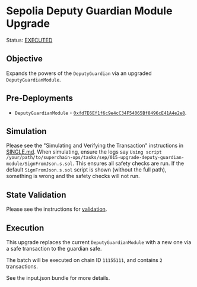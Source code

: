 # Sepolia Deputy Guardian Module Upgrade

Status: [EXECUTED](https://sepolia.etherscan.io/tx/0x51d95569e788638692f3ee8102848b64bf1ff0e40a37f1558259a323ca3674a9)

## Objective

Expands the powers of the `DeputyGuardian` via an upgraded `DeputyGuardianModule`.

## Pre-Deployments

- `DeputyGuardianModule` - [`0xfd7E6Ef1f6c9e4cC34F54065Bf8496cE41A4e2e8`](https://sepolia.etherscan.io/address/0xfd7E6Ef1f6c9e4cC34F54065Bf8496cE41A4e2e8).

## Simulation

Please see the "Simulating and Verifying the Transaction" instructions in [SINGLE.md](../../../SINGLE.md).
When simulating, ensure the logs say `Using script /your/path/to/superchain-ops/tasks/sep/015-upgrade-deputy-guardian-module/SignFromJson.s.sol`.
This ensures all safety checks are run. If the default `SignFromJson.s.sol` script is shown (without the full path), something is wrong and the safety checks will not run.

## State Validation

Please see the instructions for [validation](./VALIDATION.md).

## Execution

This upgrade replaces the current `DeputyGuardianModule` with a new one via a safe transaction to the guardian safe.

The batch will be executed on chain ID `11155111`, and contains `2` transactions.

See the input.json bundle for more details.
